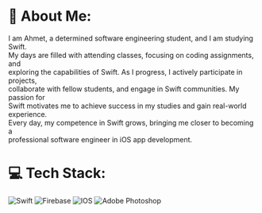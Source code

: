 # 💫 About Me:
I am Ahmet, a determined software engineering student, and I am studying Swift. <br>My days are filled with attending classes, focusing on coding assignments, and <br>exploring the capabilities of Swift. As I progress, I actively participate in projects, <br>collaborate with fellow students, and engage in Swift communities. My passion for <br>Swift motivates me to achieve success in my studies and gain real-world experience. <br>Every day, my competence in Swift grows, bringing me closer to becoming a <br>professional software engineer in iOS app development.


# 💻 Tech Stack:
![Swift](https://img.shields.io/badge/swift-F54A2A?style=for-the-badge&logo=swift&logoColor=white) ![Firebase](https://img.shields.io/badge/firebase-%23039BE5.svg?style=for-the-badge&logo=firebase) 
![IOS](https://img.shields.io/badge/IOS-%2320232a.svg?style=for-the-badge&logo=apple&logoColor=white) ![Adobe Photoshop](https://img.shields.io/badge/adobephotoshop-%2331A8FF.svg?style=for-the-badge&logo=adobephotoshop&logoColor=white)

<!-- Proudly created with GPRM ( https://gprm.itsvg.in ) -->
